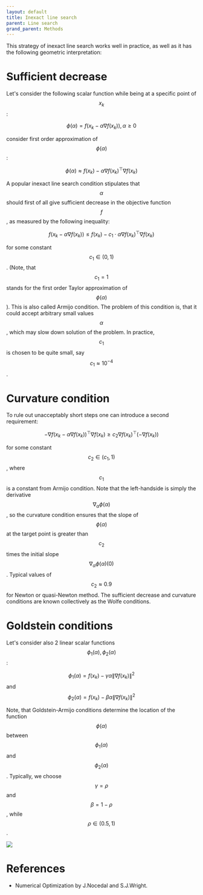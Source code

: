 ```yaml
---
layout: default
title: Inexact line search
parent: Line search
grand_parent: Methods
---
```


This strategy of inexact line search works well in practice, as well as it has the following geometric interpretation:

# Sufficient decrease

Let's consider the following scalar function while being at a specific point of $$x_k$$: 

$$
\phi(\alpha) = f(x_k - \alpha\nabla f(x_k)), \alpha \geq 0
$$

consider first order approximation of  $$\phi(\alpha)$$:

$$
\phi(\alpha) \approx f(x_k) - \alpha\nabla f(x_k)^\top \nabla f(x_k)
$$

A popular inexact line search condition stipulates that $$\alpha$$ should first of all give sufficient decrease in the objective function $$f$$, as measured by the following inequality:

$$
f(x_k - \alpha \nabla f (x_k)) \leq f(x_k) - c_1 \cdot \alpha\nabla f(x_k)^\top \nabla f(x_k)
$$

for some constant $$c_1 \in (0,1)$$. (Note, that $$c_1 = 1$$ stands for the first order Taylor approximation of $$\phi(\alpha)$$). This is also called Armijo condition. The problem of this condition is, that it could accept arbitrary small values $$\alpha$$, which may slow down solution of the problem. In practice, $$c_1$$ is chosen to be quite small, say $$c_1 \approx 10^{−4}$$.

# Curvature condition

To rule out unacceptably short steps one can introduce a second requirement:

$$
-\nabla f (x_k - \alpha \nabla f(x_k))^\top \nabla f(x_k) \geq c_2 \nabla f(x_k)^\top(- \nabla f(x_k))
$$

for some constant $$c_2 \in (c_1,1)$$, where $$c_1$$ is a constant from Armijo condition. Note that the left-handside is simply the derivative $$\nabla_\alpha \phi(\alpha)$$, so the curvature condition ensures that the slope of $$\phi(\alpha)$$ at the target point is greater than $$c_2$$ times the initial slope $$\nabla_\alpha \phi(\alpha)(0)$$. Typical values of $$c_2 \approx 0.9$$ for Newton or quasi-Newton method. The sufficient decrease and curvature conditions are known collectively as the Wolfe conditions.

# Goldstein conditions

Let's consider also 2 linear scalar functions $$\phi_1(\alpha), \phi_2(\alpha)$$:

$$
\phi_1(\alpha) = f(x_k) - \gamma \alpha \|\nabla f(x_k)\|^2
$$
and
$$
\phi_2(\alpha) = f(x_k) - \beta \alpha \|\nabla f(x_k)\|^2
$$

Note, that Goldstein-Armijo conditions determine the location of the function $$\phi(\alpha)$$ between $$\phi_1(\alpha)$$ and $$\phi_2(\alpha)$$. Typically, we choose $$\gamma = \rho$$ and $$\beta = 1 - \rho$$, while $$ \rho \in (0.5, 1)$$.

![](../backtracking.svg)

# References

* Numerical Optimization by J.Nocedal and S.J.Wright.
